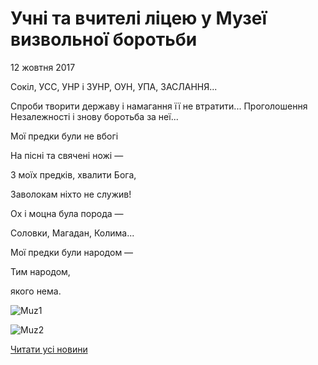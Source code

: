 # Учні та вчителі ліцею у Музеї визвольної боротьби

12 жовтня 2017

Сокіл, УСС, УНР і ЗУНР, ОУН, УПА, ЗАСЛАННЯ...

Спроби творити державу і намагання її не втратити... Проголошення Незалежності і знову боротьба за неї...

Мої предки були не вбогі

На пісні та свячені ножі —

З моїх предків, хвалити Бога,

Заволокам ніхто не служив!

Ох і моцна була порода —

Соловки, Магадан, Колима...

Мої предки були народом —

Тим народом,

якого нема.

![Muz1](/images/blog/учні-та-вчителі-ліцею-у-музеї-визвольної-боротьби/muz1.jpg)

![Muz2](/images/blog/учні-та-вчителі-ліцею-у-музеї-визвольної-боротьби/muz2.jpg)

[Читати усі новини](/news)
